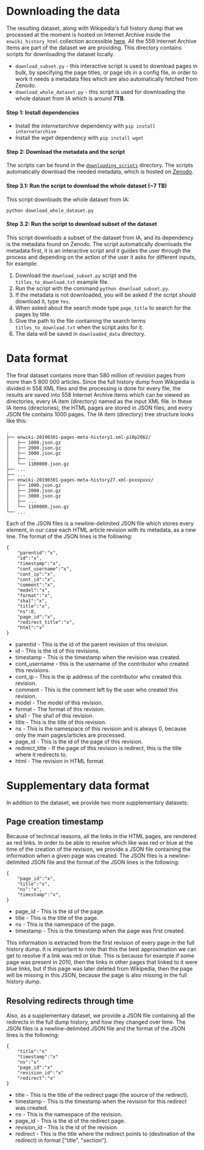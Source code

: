 # Downloading the data
The resulting dataset, along with Wikipedia's full history dump that we processed at the moment is hosted on Internet Archive inside the `enwiki_history_html` collection accessible [here](https://archive.org/details/enwiki_history_html). All the 559 Internet Archive items are part of the dataset we are providing. This directory contains scripts for downloading the dataset locally.

* `download_subset.py` - this interactive script is used to download pages in bulk, by specifying the page titles, or page ids in a config file, in order to work it needs a metadata files which are also automatically fetched from Zenodo.
* `download_whole_dataset.py` - this script is used for downloading the whole dataset from IA which is around **7TB**.

#### Step 1: Install dependencies

* Install the _internetarchive_ dependency with `pip install internetarchive`
* Install the _wget_ dependency with `pip install wget`

#### Step 2: Download the metadata and the script
The scripts can be found in the [`downloading_scripts`](https://github.com/epfl-dlab/WikiHist.html/tree/master/downloading_scripts) directory. The scripts automatically download the needed metadata, which is hosted on [Zenodo](https://zenodo.org/record/3605388#.Xh9bEHVKi0k).

#### Step 3.1: Run the script to download the whole dataset (~7 TB)
This script downloads the whole dataset from IA:
```
python download_whole_dataset.py
```

#### Step 3.2: Run the script to download subset of the dataset
This script downloads a subset of the dataset from IA, and its dependency is the metadata found on Zenodo. The script automatically downloads the metadata first, it is an interactive script and it guides the user through the process and depending on the action of the user it asks for different inputs, for example:
1. Download the `download_subset.py` script and the `titles_to_download.txt` example file.
2. Run the script with the command `python download_subset.py`.
3. If the metadata is not downloaded, you will be asked if the script should download it, type `Yes`.
4. When asked about the search mode type `page_title` to search for the pages by title.
5. Give the path to the file containing the search terms `titles_to_download.txt` when the script asks for it.
6. The data will be saved in `downloaded_data` directory.


# Data format
The final dataset contains more than 580 million of revision pages from more than 5 800 000 articles. Since the full history dump from Wikipedia is divided in 558 XML files and the processing is done for every file, the results are saved into 558 Internet Archive items which can be viewed as directories, every IA item (directory) named as the input XML file. In these IA items (directories), the HTML pages are stored in JSON files, and every JSON file contains 1000 pages. The IA item (directory) tree structure looks like this:

    .
    ├── enwiki-20190301-pages-meta-history1.xml-p10p2062/
    │   ├── 1000.json.gz
    │   ├── 2000.json.gz
    │   ├── 3000.json.gz
    │   ├── ...
    │   └── 1100000.json.gz
    ├── ...
    ├── ...
    ├── enwiki-20190301-pages-meta-history27.xml-pxxxpxxx/
    │   ├── 1000.json.gz
    │   ├── 2000.json.gz
    │   ├── 3000.json.gz
    │   ├── ...
    │   └── 1100000.json.gz
    └── ...

Each of the JSON files is a newline-delimited JSON file which stores every element, in our case each HTML article revision with its metadata, as a new line. The format of the JSON lines is the following:

```
{
    "parentid":"x",
    "id":"x",
    "timestamp":"x",
    "cont_username":"x",
    "cont_ip":"x",
    "cont_id":"x",
    "comment":"x",
    "model":"x",
    "format":"x",
    "sha1":"x",
    "title":"x",
    "ns":0,
    "page_id":"x",
    "redirect_title":"x",
    "html":"x"
}
```
* parentid - This is the id of the parent revision of this revision.
* id - This is the id of this revisions.
* timestamp - This is the timestamp when the revision was created.
* cont\_username - this is the username of the contributor who created this revisions.
* cont\_ip - This is the ip address of the contributor who created this revision.
* comment - This is the comment left by the user  who created this revision.
* model - The model of this revision.
* format - The format of this revision.
* sha1 - The sha1 of this revision.
* title - This is the title of this revision.
* ns - This is the namespace of this revision and is always 0, because only the main pages/articles are processed.
* page\_id - This is the id of the page of this revision.
* redirect\_title - If the page of this revision is redirect, this is the title where it redirects to.
* html - The revision in HTML format.

# Supplementary data format
In addition to the dataset, we provide two more supplementary datasets:
## Page creation timestamp
Because of technical reasons, all the links in the HTML pages, are rendered as red links. In order to be able to resolve which like was red or blue at the time of the creation of the revision, we provide a JSON file containing the information when a given page was created. The JSON files is a newline-delimited JSON file and the format of the JSON lines is the following:
```
{
    "page_id":"x",
    "title":"x",
    "ns":"x",
    "timestamp":"x",
}
```
* page\_id - This is the id of the page.
* title - This is the title of the page.
* ns - This is the namespace of the page.
* timestamp - This is the timestamp when the page was first created.

This information is extracted from the first revision of every page in the full history dump. It is important to note that this the best approximation we can get to resolve if a link was red or blue. This is because for example if some page was present in 2010, then the links in other pages that linked to it were blue links, but if this page was later deleted from Wikipedia, then the page will be missing in this JSON, because the page is also missing in the full history dump.

## Resolving redirects through time
Also, as a supplementary dataset, we provide a JSON file containing all the redirects in the full dump history, and how they changed over time. The JSON files is a newline-delimited JSON file and the format of the JSON lines is the following:
```
{
    "title":"x"
    "timestamp":"x"
    "ns":"x"
    "page_id":"x"
    "revision_id":"x"
    "redirect":"x"
}
```
* title - This is the title of the redirect page (the source of the redirect).
* timestamp - This is the timestamp when the revision for this redirect was created.
* ns - This is the namespace of the revision.
* page\_id - This is the id of the redirect page.
* revision_id - This is the id of the revision.
* redirect - This is the title where the redirect points to (destination of the redirect) in format \["title", "section"\].

